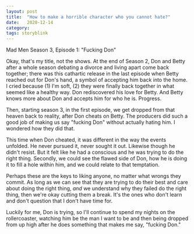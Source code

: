 ```yaml
---
layout: post
title:  "How to make a horrible character who you cannot hate?"
date:   2020-12-14
category: 
tags: storyblink
---
```

Mad Men Season 3, Episode 1: "Fucking Don"

Okay, that's my title, not the shows. At the end of Season 2, Don and Betty after a whole season debating a divorce and living apart come back together; there was this cathartic release in the last episode when Betty reached out for Don's hand, a symbol of accepting him back into the home. I cried because (1) I'm soft, (2) they were finally back together in what seemed like a healthy way. Don rediscovered his love for Betty. And Betty knows more about Don and accepts him for who he is. Progress.

Then, starting season 3, in the first episode, we get dropped from that heaven back to reality, after Don cheats on Betty. The producers did such a good job of making us say "fucking Don" without actually hating him. I wondered how they did that. 

This time when Don cheated, it was different in the way the events unfolded. He never pursued it, never sought it out. Likewise though he didn't resist. But it felt like he had a conscious and he was trying to do the right thing. Secondly, we could see the flawed side of Don, how he is doing it to fill a hole within him, and we could relate to that temptation. 

Perhaps these are the keys to liking anyone, no matter what wrongs they commit. As long as we can see that they are trying to do their best and care about doing the right thing, *and* we understand why they failed do the right thing, then we're okay cutting them a break. It's the ones who don't learn and don't question that I don't have time for. 

Luckily for me, Don is trying, so I'll continue to spend my nights on the rollercoaster, watching him be the man I want to be and then being dropped from up high after he does something that makes me say, "fucking Don."